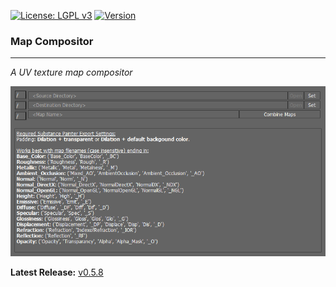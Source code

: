 [![License: LGPL v3](https://img.shields.io/badge/License-LGPL%20v3-blue.svg)](https://www.gnu.org/licenses/lgpl-3.0.en.html)
[![Version](https://img.shields.io/badge/Version-0.5.8-brightgreen.svg)](https://github.com/m3trik/map-compositor/releases/tag/v0.5.8)

### Map Compositor

---
<!-- short_description_start -->
*A UV texture map compositor*
<!-- short_description_end -->

![Map Compositor Demo](https://raw.githubusercontent.com/m3trik/map-compositor/master/docs/map-compositor-demo.png)

**Latest Release:** [v0.5.8](https://github.com/m3trik/map-compositor/releases/tag/v0.5.8)
